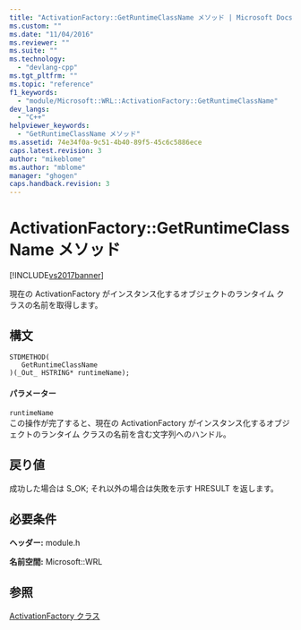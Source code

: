 ```yaml
---
title: "ActivationFactory::GetRuntimeClassName メソッド | Microsoft Docs"
ms.custom: ""
ms.date: "11/04/2016"
ms.reviewer: ""
ms.suite: ""
ms.technology: 
  - "devlang-cpp"
ms.tgt_pltfrm: ""
ms.topic: "reference"
f1_keywords: 
  - "module/Microsoft::WRL::ActivationFactory::GetRuntimeClassName"
dev_langs: 
  - "C++"
helpviewer_keywords: 
  - "GetRuntimeClassName メソッド"
ms.assetid: 74e34f0a-9c51-4b40-89f5-45c6c5886ece
caps.latest.revision: 3
author: "mikeblome"
ms.author: "mblome"
manager: "ghogen"
caps.handback.revision: 3
---
```

# ActivationFactory::GetRuntimeClassName メソッド
[!INCLUDE[vs2017banner](../assembler/inline/includes/vs2017banner.md)]

現在の ActivationFactory がインスタンス化するオブジェクトのランタイム クラスの名前を取得します。  
  
## 構文  
  
```  
STDMETHOD(  
   GetRuntimeClassName  
)(_Out_ HSTRING* runtimeName);  
```  
  
#### パラメーター  
 `runtimeName`  
 この操作が完了すると、現在の ActivationFactory がインスタンス化するオブジェクトのランタイム クラスの名前を含む文字列へのハンドル。  
  
## 戻り値  
 成功した場合は S\_OK; それ以外の場合は失敗を示す HRESULT を返します。  
  
## 必要条件  
 **ヘッダー:** module.h  
  
 **名前空間:** Microsoft::WRL  
  
## 参照  
 [ActivationFactory クラス](../windows/activationfactory-class.md)